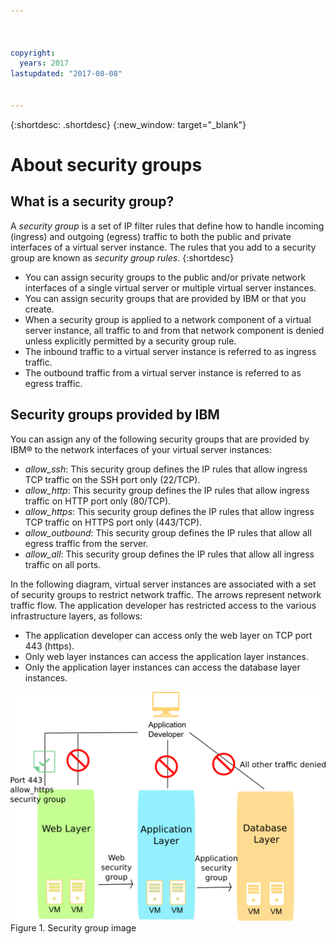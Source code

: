 ```yaml
---



copyright:
  years: 2017
lastupdated: "2017-08-08"


---
```


{:shortdesc: .shortdesc}
{:new_window: target="_blank"}

# About security groups

## What is a security group?
A *security group* is a set of IP filter rules that define how to handle incoming (ingress) and 
outgoing (egress) traffic to both the public and private interfaces of a virtual server instance. The 
rules that you add to a security group are known as *security group rules*.
{:shortdesc}

* You can assign security groups to the public and/or private network interfaces of a single virtual server or multiple virtual server instances.
* You can assign security groups that are provided by IBM or that you create.
* When a security group is applied to a network component of a virtual server instance, all traffic to and from that network component is denied unless explicitly permitted by a security group rule.
* The inbound traffic to a virtual server instance is referred to as ingress traffic.
* The outbound traffic from a virtual server instance is referred to as egress traffic.

## Security groups provided by IBM
You can assign any of the following security groups that are provided by IBM® to the network 
interfaces of your virtual server instances:

* *allow_ssh*: This security group defines the IP rules that allow ingress TCP traffic on the SSH port only (22/TCP).
* *allow_http*: This security group defines the IP rules that allow ingress traffic on HTTP port only (80/TCP).
* *allow_https*: This security group defines the IP rules that allow ingress TCP traffic on HTTPS port only (443/TCP).
* *allow_outbound*: This security group defines the IP rules that allow all egress traffic from the server.
* *allow_all*: This security group defines the IP rules that allow all ingress traffic on all ports.

In the following diagram, virtual server instances are 
associated with a set of security groups to restrict network traffic. The arrows represent network traffic flow. The application developer has restricted access to the various infrastructure layers, as follows:

* The application developer can access only the web layer on TCP port 443 (https).
* Only web layer instances can access the application layer instances.
* Only the application layer instances can access the database layer instances. 

![Security group image](images/SecurityGroups.png "Image shows the flow of network traffic with a set of security groups enabled") Figure 1. Security group image


